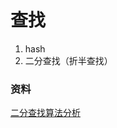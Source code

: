 # 查找
1. hash
2. 二分查找（折半查找）


### 资料
[二分查找算法分析](https://www.topcoder.com/community/data-science/data-science-tutorials/binary-search/)

